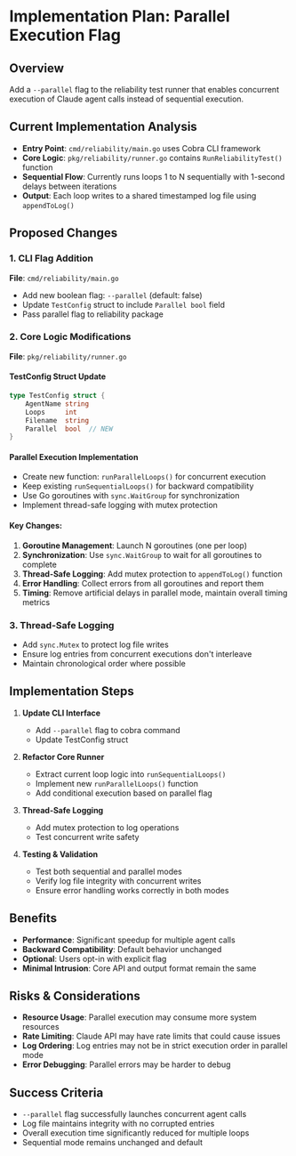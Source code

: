 # Implementation Plan: Parallel Execution Flag

## Overview
Add a `--parallel` flag to the reliability test runner that enables concurrent execution of Claude agent calls instead of sequential execution.

## Current Implementation Analysis
- **Entry Point**: `cmd/reliability/main.go` uses Cobra CLI framework
- **Core Logic**: `pkg/reliability/runner.go` contains `RunReliabilityTest()` function
- **Sequential Flow**: Currently runs loops 1 to N sequentially with 1-second delays between iterations
- **Output**: Each loop writes to a shared timestamped log file using `appendToLog()`

## Proposed Changes

### 1. CLI Flag Addition
**File**: `cmd/reliability/main.go`
- Add new boolean flag: `--parallel` (default: false)
- Update `TestConfig` struct to include `Parallel bool` field
- Pass parallel flag to reliability package

### 2. Core Logic Modifications  
**File**: `pkg/reliability/runner.go`

#### TestConfig Struct Update
```go
type TestConfig struct {
    AgentName string
    Loops     int
    Filename  string
    Parallel  bool  // NEW
}
```

#### Parallel Execution Implementation
- Create new function: `runParallelLoops()` for concurrent execution
- Keep existing `runSequentialLoops()` for backward compatibility
- Use Go goroutines with `sync.WaitGroup` for synchronization
- Implement thread-safe logging with mutex protection

#### Key Changes:
1. **Goroutine Management**: Launch N goroutines (one per loop)
2. **Synchronization**: Use `sync.WaitGroup` to wait for all goroutines to complete
3. **Thread-Safe Logging**: Add mutex protection to `appendToLog()` function
4. **Error Handling**: Collect errors from all goroutines and report them
5. **Timing**: Remove artificial delays in parallel mode, maintain overall timing metrics

### 3. Thread-Safe Logging
- Add `sync.Mutex` to protect log file writes
- Ensure log entries from concurrent executions don't interleave
- Maintain chronological order where possible

## Implementation Steps

1. **Update CLI Interface**
   - Add `--parallel` flag to cobra command
   - Update TestConfig struct

2. **Refactor Core Runner**
   - Extract current loop logic into `runSequentialLoops()`
   - Implement new `runParallelLoops()` function
   - Add conditional execution based on parallel flag

3. **Thread-Safe Logging**
   - Add mutex protection to log operations
   - Test concurrent write safety

4. **Testing & Validation**
   - Test both sequential and parallel modes
   - Verify log file integrity with concurrent writes
   - Ensure error handling works correctly in both modes

## Benefits
- **Performance**: Significant speedup for multiple agent calls
- **Backward Compatibility**: Default behavior unchanged
- **Optional**: Users opt-in with explicit flag
- **Minimal Intrusion**: Core API and output format remain the same

## Risks & Considerations
- **Resource Usage**: Parallel execution may consume more system resources
- **Rate Limiting**: Claude API may have rate limits that could cause issues
- **Log Ordering**: Log entries may not be in strict execution order in parallel mode
- **Error Debugging**: Parallel errors may be harder to debug

## Success Criteria
- `--parallel` flag successfully launches concurrent agent calls
- Log file maintains integrity with no corrupted entries
- Overall execution time significantly reduced for multiple loops
- Sequential mode remains unchanged and default